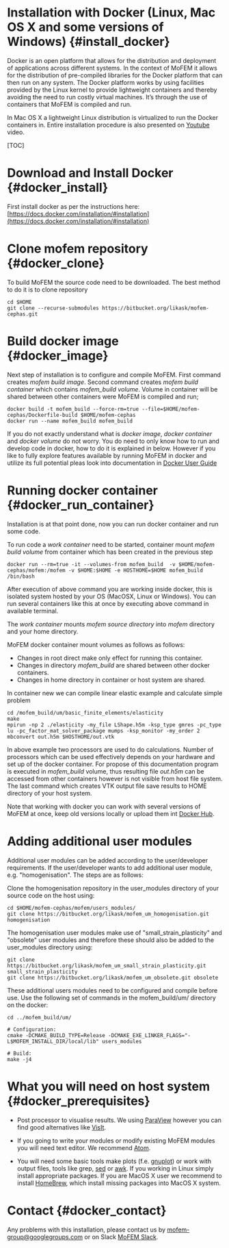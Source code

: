 Installation with Docker (Linux, Mac OS X and some versions of Windows) {#install_docker}
=======================================================================

Docker is an open platform that allows for the distribution and deployment of
applications across different systems. In the context of MoFEM it allows for
the distribution of pre-compiled libraries for the Docker platform that can
then run on any system. The Docker platform works by using facilities provided
by the Linux kernel to provide lightweight containers and thereby avoiding the
need to run costly virtual machines. It’s through the use of containers that
MoFEM is compiled and run.

In Mac OS X a lightweight Linux distribution is virtualized to run the Docker
containers in.
Entire installation procedure is also presented on [Youtube](https://www.youtube.com/watch?v=6opfKER7JHA) video.

[TOC]

# Download and Install Docker {#docker_install}

First install docker as per the instructions here: [https://docs.docker.com/installation/#installation](https://docs.docker.com/installation/#installation)

# Clone mofem repository {#docker_clone}
To build MoFEM the source code need to be downloaded. The best method to do it is
to clone repository
~~~~~~
cd $HOME
git clone --recurse-submodules https://bitbucket.org/likask/mofem-cephas.git
~~~~~~

# Build docker image {#docker_image}

Next step of installation is to configure and compile MoFEM. First command creates
*mofem build image*. Second command creates *mofem build container* which
contains *mofem_build volume*. Volume in container will be shared between other
containers were MoFEM is compiled and run;
~~~~~~
docker build -t mofem_build --force-rm=true --file=$HOME/mofem-cephas/Dockerfile-build $HOME/mofem-cephas
docker run --name mofem_build mofem_build
~~~~~~

If you do not exactly understand what is *docker image*, *docker container* and
*docker volume* do not worry. You do need to only know how to run and develop
code in docker, how to do it is explained in below. However if you like to fully explore
features available by running MoFEM in docker and utilize its full potential pleas look into
documentation in [Docker User Guide](https://docs.docker.com/engine/userguide/)

# Running docker container {#docker_run_container}

Installation is at that point done, now you can run docker container and
run some code.

To run code a *work container* need to be started, container mount *mofem build
volume* from container which has been created in the previous step

~~~~~~
docker run --rm=true -it --volumes-from mofem_build  -v $HOME/mofem-cephas/mofem:/mofem -v $HOME:$HOME -e HOSTHOME=$HOME mofem_build /bin/bash
~~~~~~
After execution of above command you are working inside docker, this is isolated
system hosted by your OS (MacOSX, Linux or Windows). You can run several
containers like this at once by executing above command in available terminal.

The *work container* mounts *mofem source directory* into *mofem* directory and
your home directory.

MoFEM docker container mount volumes as follows as follows:
- Changes in root direct make only effect for running this container.
- Changes in directory *mofem_build* are shared between other docker containers.
- Changes in home directory in container or host system are shared.

In container new we can compile linear elastic example and calculate simple problem
~~~~~~
cd /mofem_build/um/basic_finite_elements/elasticity
make
mpirun -np 2 ./elasticity -my_file LShape.h5m -ksp_type gmres -pc_type lu -pc_factor_mat_solver_package mumps -ksp_monitor -my_order 2
mbconvert out.h5m $HOSTHOME/out.vtk
~~~~~~
In above example two processors are used to do calculations. Number of
processors which can be used effectively depends on your hardware and set up of
the docker container. For propose of this documentation program is executed in
*mofem_build* volume, thus resulting file *out.h5m* can be accessed from other
containers however is not visible from host file system. The last command which creates
VTK output file save results to HOME directory of your host system.

Note that working with docker you can work with several versions of MoFEM at once,
keep old versions locally or upload them int [Docker Hub](https://hub.docker.com/r/likask/ubuntu_mofem/).

# Adding additional user modules
Additional user modules can be added according to the user/developer
requirements. If the user/developer wants to add additional user module, e.g.
 "homogenisation". The steps are as follows:

Clone the homogenisation repository in the user_modules directory of your
source code on the host using:
~~~~~~
cd $HOME/mofem-cephas/mofem/users_modules/
git clone https://bitbucket.org/likask/mofem_um_homogenisation.git homogenisation
~~~~~~

The homogenisation user modules make use of "small_strain_plasticity" and
 "obsolete" user modules and therefore these should also be added to the
 user_modules directory using:

~~~~~~
git clone https://bitbucket.org/likask/mofem_um_small_strain_plasticity.git small_strain_plasticity
git clone https://bitbucket.org/likask/mofem_um_obsolete.git obsolete
~~~~~~

These additional users modules need to be configured and compile before use.
Use the following set of commands in the mofem_build/um/ directory on the
docker:

~~~~~~
cd ../mofem_build/um/

# Configuration:
cmake -DCMAKE_BUILD_TYPE=Release -DCMAKE_EXE_LINKER_FLAGS="-L$MOFEM_INSTALL_DIR/local/lib" users_modules

# Build:
make -j4
~~~~~~


# What you will need on host system {#docker_prerequisites}

- Post processor to visualise results. We using [ParaView](http://www.paraview.org)
however you can find good alternatives like [VisIt](https://wci.llnl.gov/simulation/computer-codes/visit/).

- If you going to write your modules or modify existing MoFEM modules you will need
text editor. We recommend [Atom](https://atom.io).

- You will need some basic tools make plots (f.e. [gnuplot](http://www.gnuplot.info)) or work with output files, tools like grep, [sed](https://en.wikipedia.org/wiki/Sed) or [awk](https://en.wikipedia.org/wiki/AWK). If you working in Linux simply install appropriate packages. If you are MacOS X user
we recommend to install [HomeBrew](http://brew.sh), which install missing packages into
MacOS X system.

# Contact {#docker_contact}

Any problems with this installation, please contact us by [mofem-group@googlegroups.com](https://groups.google.com/forum/#!forum/mofem-group)
or on Slack [MoFEM Slack](https://mofem.slack.com/).
